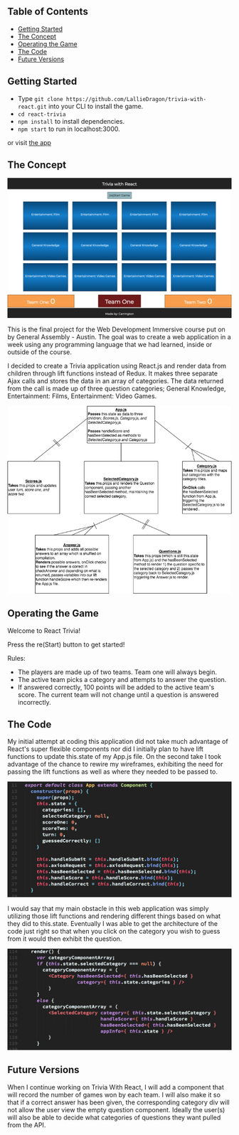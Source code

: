 ## Table of Contents

- [Getting Started](#)
- [The Concept](#the-concept)
- [Operating the Game](#operating-the-game)
- [The Code](#the-code)
- [Future Versions](#future-versions)

## Getting Started

- Type ```git clone https://github.com/LallieDragon/trivia-with-react.git``` 
into your CLI to install the game. 
- ```cd react-trivia```
- ```npm install``` to install dependencies.
- ```npm start``` to run in localhost:3000.

or visit [the app](https://two-team-trivia.herokuapp.com/)

## The Concept

![initial play screen](public/screenshots/initialscreen.png)

This is the final project for the Web Development Immersive course
put on by General Assembly - Austin. The goal was to create a web
application in a week using any programming language that we had 
learned, inside or outside of the course.

I decided to create a Trivia application using React.js and 
render data from children through lift functions instead of Redux.
It makes three separate Ajax calls and stores the data in an
array of categories. The data returned from the call is made up of
three question categories; General Knowledge, Entertainment: Films,
Entertainment: Video Games.

![wireframe](public/screenshots/wireframe.png)

## Operating the Game

Welcome to React Trivia! 

Press the re(Start) button to get started!

Rules:
- The players are made up of two teams. Team one will always begin.
- The active team picks a category and attempts to answer the question. 
- If answered correctly, 100 points will be added to the active team's score.
The current team will not change until a question is answered incorrectly.

## The Code

My initial attempt at coding this application did not take much advantage of
React's super flexible components nor did I initially plan to have lift functions
to update this.state of my App.js file. On the second take I took advantage of the 
chance to rewire my wireframes, exhibiting the need for passing the lift functions
as well as where they needed to be passed to. 

![this.state](public/screenshots/thisdotstate.png)

I would say that my main obstacle in this web application was simply utilizing those 
lift functions and rendering different things based on what they did to this.state. 
Eventually I was able to get the architecture of the code just right so that when you
click on the category you wish to guess from it would then exhibit the question. 

![this.state](public/screenshots/changecomponent.png)

## Future Versions

When I continue working on Trivia With React, I will add a component that will record 
the number of games won by each team. I will also make it so that if a correct answer 
has been given, the corresponding category div will not allow the user view the empty 
question component. Ideally the user(s) will also be able to decide what categories 
of questions they want pulled from the API.
